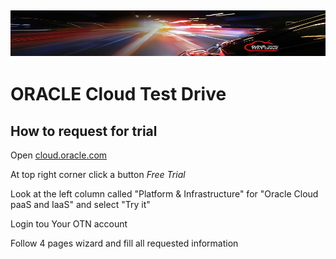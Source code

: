 ![](images/customer.logo2.png)
---
# ORACLE Cloud Test Drive #

## How to request for trial ##

Open [cloud.oracle.com](https://cloud.oracle.com/home)

At top right corner click a button *Free Trial*

Look at the left column called "Platform & Infrastructure" for "Oracle Cloud paaS and IaaS" and select "Try it"

Login tou Your OTN account

Follow 4 pages wizard and fill all requested information
